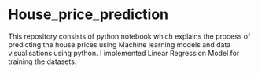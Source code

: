 # House_price_prediction
This repository consists of python notebook which explains the process of predicting the house prices using Machine learning models and data visualisations using python.
I implemented Linear Regression Model for training the datasets.

